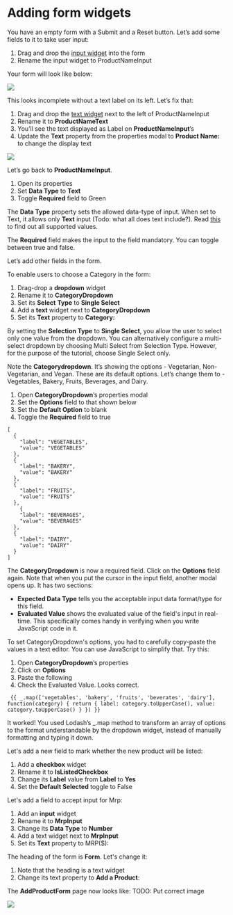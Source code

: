 # Adding form widgets

You have an empty form with a  Submit and a Reset button. Let’s add some fields to it to take user input:

1. Drag and drop the [input widget](https://docs.appsmith.com/widget-reference/input) into the form
2. Rename the input widget to ProductNameInput

Your form will look like below:

![](https://lh3.googleusercontent.com/Tk7BK67XSWBJrxRbDT96FOdenI_3cIYAh-tqxDDURALgEwXM8xWCE2FbGK0nFXTA8rO67RW-SeZQx5Fl5pXjO-gGQbnlRS3xhXIfxgQnZQDer3P24M5GkuKL2I2BaeqhOfzidQ3_)

This looks incomplete without a text label on its left. Let’s fix that:

1. Drag and drop the [text widget](https://docs.appsmith.com/widget-reference/text) next to the left of ProductNameInput
2. Rename it to **ProductNameText**
3. You’ll see the text displayed as Label on **ProductNameInput**’s
4. Update the **Text** property from the properties modal to **Product Name:** to change the display text

![](https://lh4.googleusercontent.com/juoeTjj_IRV360wboG0iCuTIME0WgGhwhDHQ3RC6GwfKValSwb8oeYymHabyfO67wQKgyQ3o4gj-XOW3XVxN8P-N1_s5659GvUwVm60v66odwusqC9wBnuU3YANT9ZH4bdwY8JW-)

Let’s go back to **ProductNameInput**. 

1. Open its properties
2. Set **Data Type** to **Text** 
3. Toggle **Required** field to Green

The **Data Type** property sets the allowed data-type of input. When set to Text, it allows only **Text** input \(Todo: what all does text include?\). Read [this](https://docs.appsmith.com/widget-reference/input#properties) to find out all supported values.

The **Required** field makes the input to the field mandatory. You can toggle between true and false.

Let’s add other fields in the form.

To enable users to choose a Category in the form:

1. Drag-drop a **dropdown** widget
2. Rename it to **CategoryDropdown**
3. Set its **Select** **Type** to **Single Select**
4. Add a **text** widget next to **CategoryDropdown** 
5. Set its **Text** property to **Category:**

By setting the **Selection Type** to **Single Select**, you allow the user to select only one value from the dropdown. You can alternatively configure a multi-select dropdown by choosing Multi Select from Selection Type. However, for the purpose of the tutorial, choose Single Select only.

Note the **Categorydropdown**. It’s showing the options - Vegetarian, Non-Vegetarian, and Vegan. These are its default options. Let’s change them to - Vegetables, Bakery, Fruits, Beverages, and Dairy.

1. Open **CategoryDropdown**’s properties modal
2. Set the **Options** field to that shown below
3.  Set the **Default Option** to blank
4. Toggle the **Required** field to true

```text
[
  {
    "label": "VEGETABLES",
    "value": "VEGETABLES"
  },
  {
    "label": "BAKERY",
    "value": "BAKERY"
  },
  {
    "label": "FRUITS",
    "value": "FRUITS"
  },
	{
    "label": "BEVERAGES",
    "value": "BEVERAGES"
  },
  {
    "label": "DAIRY",
    "value": "DAIRY"
  }
]

```

The **CategoryDropdown** is now a required field. Click on the **Options** field again. Note that when you put the cursor in the input field, another modal opens up. It has two sections:

* **Expected Data Type** tells you the acceptable input data format/type for this field.
* **Evaluated Value** shows the evaluated value of the field's input in real-time. This specifically comes handy in verifying when you write JavaScript code in it.

To set CategoryDropdown's options, you had to carefully copy-paste the values in a text editor. You can use JavaScript to simplify that. Try this:

1. Open **CategoryDropdown**’s properties
2. Click on **Options**
3. Paste the following 
4. Check the Evaluated Value. Looks correct. 

```text
 {{ _.map(['vegetables', 'bakery', 'fruits', 'beverates', 'dairy'], function(category) { return { label: category.toUpperCase(), value: category.toUpperCase() } }) }}
```

It worked! You used Lodash’s \_.map method to transform an array of options to the format understandable by the dropdown widget, instead of manually formatting and typing it down.  


Let's add a new field to mark whether the new product will be listed:

1. Add a **checkbox** widget
2. Rename it to **IsListedCheckbox**
3. Change its **Label** value from **Label** to **Yes**
4. Set the **Default Selected** toggle to False

Let's add a field to accept input for Mrp:

1. Add an **input** widget
2. Rename it to **MrpInput**
3. Change its **Data Type** to **Number**
4. Add a text widget next to **MrpInput** 
5. Set its **Text** property to MRP\($\):

The heading of the form is **Form**. Let's change it:

1. Note that the heading is a text widget
2. Change its text property to **Add a Product**:

The **AddProductForm** page now looks like: TODO: Put correct image

![](https://lh6.googleusercontent.com/uxUuQhYPkdQQSl0XQRDBR55bmbeJk5cQCVrbD0tuMYwYjQQkY3ARN1OLb5YIUMDIn7NYWYNyGhc8Axqb4OINo2Rrnri0j1VoXMjYozyAN_MX7k2qA-BoktjGbkC4sjSSNigAL8ob)

